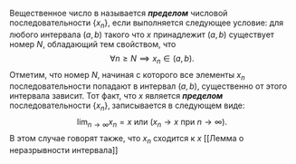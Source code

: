 Вещественное число в называется ___пределом___ числовой последовательности $\{ x_{n} \}$, если выполняется следующее условие: для любого интервала $(a,b)$ такого что $x$ принадлежит $(a,b)$ существует номер $N$, обладающий тем свойством, что
$$\forall n \geq N \implies x_{n} \in (a,b). $$Отметим, что номер $N$, начиная с которого все элементы $x_n$ последовательности попадают в интервал $(a,b)$, существенно от этого интервала зависит. Тот факт, что $x$ является ___пределом___ последовательности $\{ x_{n} \}$‚ записывается в следующем виде: $$\lim_{ n \to \infty } x_{n} = x \text{ или } (x_{n}\to x \text{ при } n \to \infty   ). $$ В этом случае говорят также,  что $x_{n}$ сходится к $x$ 
[[Лемма о неразрывности интервала]]

